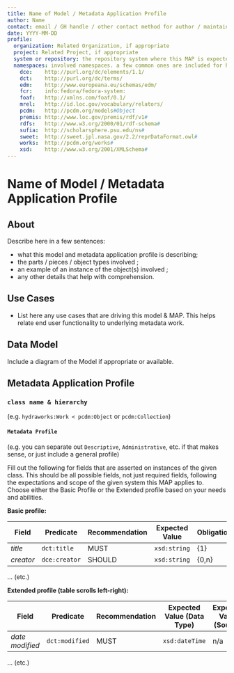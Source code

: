 ```yaml
---
title: Name of Model / Metadata Application Profile   
author: Name
contact: email / GH handle / other contact method for author / maintainer of this MAP
date: YYYY-MM-DD
profile:
  organization: Related Organization, if appropriate
  project: Related Project, if appropriate
  system or repository: the repository system where this MAP is expected to be used
  namespaces: involved namespaces. a few common ones are included for help getting started.
    dce:    http://purl.org/dc/elements/1.1/
    dct:    http://purl.org/dc/terms/
    edm:    http://www.europeana.eu/schemas/edm/
    fcr:    info:fedora/fedora-system:
    foaf:   http://xmlns.com/foaf/0.1/
    mrel:   http://id.loc.gov/vocabulary/relators/
    pcdm:   http://pcdm.org/models#Object
    premis: http://www.loc.gov/premis/rdf/v1#
    rdfs:   http://www.w3.org/2000/01/rdf-schema#
    sufia:  http://scholarsphere.psu.edu/ns#
    sweet:  http://sweet.jpl.nasa.gov/2.2/reprDataFormat.owl#
    works:  http://pcdm.org/works#
    xsd:    http://www.w3.org/2001/XMLSchema#
---
```


# Name of Model / Metadata Application Profile

## About

Describe here in a few sentences:
- what this model and metadata application profile is describing;
- the parts / pieces / object types involved ;
- an example of an instance of the object(s) involved ;
- any other details that help with comprehension.

## Use Cases

* List here any use cases that are driving this model & MAP. This helps relate end user functionality to underlying metadata work.

## Data Model
Include a diagram of the Model if appropriate or available.

## Metadata Application Profile

### `class name & hierarchy`
(e.g. `hydraworks:Work < pcdm:Object` or `pcdm:Collection`)

#### `Metadata Profile`
(e.g. you can separate out `Descriptive`, `Administrative`, etc. if that makes sense, or just include a general profile)

Fill out the following for fields that are asserted on instances of the given class. This should be all possible fields, not just required fields, following the expectations and scope of the given system this MAP applies to. Choose either the Basic Profile or the Extended profile based on your needs and abilities.

**Basic profile:**

| Field              | Predicate                   | Recommendation | Expected Value                        | Obligation |
| ------------------ | --------------------------- | -------------- | ------------------------------------- | ---------- |
| *title*            | `dct:title`                 | MUST           | `xsd:string`                          | {1}        |
| *creator*          | `dce:creator`               | SHOULD         | `xsd:string`                          | {0,n}      |

... (etc.)

**Extended profile (table scrolls left-right):**

| Field | Predicate | Recommendation | Expected Value (Data Type) | Expected Value (Source) | Obligation | ActiveFedora Model | Solr Mapping(s) | Related Docs |
| ----- | --------- | -------------- | -------------------------- | ----------------------- | ---------- | ------------------ | --------------- | -------------|
| *date modified*  | `dct:modified`         | MUST           | `xsd:dateTime`             | n/a                                | {1}        | core_metadata.rb   |                 |              |

... (etc.)
